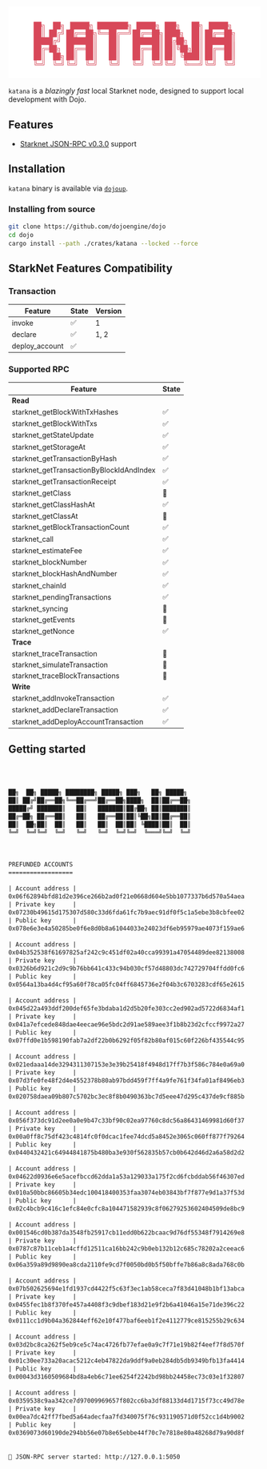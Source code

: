 ![katana](../../.github/katana-mark.svg)

`katana` is a _blazingly fast_ local Starknet node, designed to support local development with Dojo.

## Features

-   [Starknet JSON-RPC v0.3.0](https://github.com/starkware-libs/starknet-specs/tree/v0.3.0) support

## Installation

`katana` binary is available via [`dojoup`](../../README.md#installation).

### Installing from source

```sh
git clone https://github.com/dojoengine/dojo
cd dojo
cargo install --path ./crates/katana --locked --force
```

## StarkNet Features Compatibility

### Transaction

| Feature        | State              | Version |
| -------------- | ------------------ | ------- |
| invoke         | :white_check_mark: | 1       |
| declare        | :white_check_mark: | 1, 2    |
| deploy_account | :white_check_mark: |         |

### Supported RPC

| Feature                                  | State              |
| ---------------------------------------- | ------------------ |
| **Read**                                 |
| starknet_getBlockWithTxHashes            | :white_check_mark: |
| starknet_getBlockWithTxs                 | :white_check_mark: |
| starknet_getStateUpdate                  | :white_check_mark: |
| starknet_getStorageAt                    | :white_check_mark: |
| starknet_getTransactionByHash            | :white_check_mark: |
| starknet_getTransactionByBlockIdAndIndex | :white_check_mark: |
| starknet_getTransactionReceipt           | :white_check_mark: |
| starknet_getClass                        | :construction:     |
| starknet_getClassHashAt                  | :white_check_mark: |
| starknet_getClassAt                      | :construction:     |
| starknet_getBlockTransactionCount        | :white_check_mark: |
| starknet_call                            | :white_check_mark: |
| starknet_estimateFee                     | :white_check_mark: |
| starknet_blockNumber                     | :white_check_mark: |
| starknet_blockHashAndNumber              | :white_check_mark: |
| starknet_chainId                         | :white_check_mark: |
| starknet_pendingTransactions             | :white_check_mark: |
| starknet_syncing                         | :construction:     |
| starknet_getEvents                       | :construction:     |
| starknet_getNonce                        | :white_check_mark: |
| **Trace**                                |
| starknet_traceTransaction                | :construction:     |
| starknet_simulateTransaction             | :construction:     |
| starknet_traceBlockTransactions          | :construction:     |
| **Write**                                |
| starknet_addInvokeTransaction            | :white_check_mark: |
| starknet_addDeclareTransaction           | :white_check_mark: |
| starknet_addDeployAccountTransaction     | :white_check_mark: |

## Getting started

```console



██╗  ██╗ █████╗ ████████╗ █████╗ ███╗   ██╗ █████╗
██║ ██╔╝██╔══██╗╚══██╔══╝██╔══██╗████╗  ██║██╔══██╗
█████╔╝ ███████║   ██║   ███████║██╔██╗ ██║███████║
██╔═██╗ ██╔══██║   ██║   ██╔══██║██║╚██╗██║██╔══██║
██║  ██╗██║  ██║   ██║   ██║  ██║██║ ╚████║██║  ██║
╚═╝  ╚═╝╚═╝  ╚═╝   ╚═╝   ╚═╝  ╚═╝╚═╝  ╚═══╝╚═╝  ╚═╝



PREFUNDED ACCOUNTS
==================

| Account address |  0x06f62894bfd81d2e396ce266b2ad0f21e0668d604e5bb1077337b6d570a54aea
| Private key     |  0x07230b49615d175307d580c33d6fda61fc7b9aec91df0f5c1a5ebe3b8cbfee02
| Public key      |  0x078e6e3e4a50285be0f6e8d0b8a61044033e24023df6eb95979ae4073f159ae6

| Account address |  0x04b352538f61697825af242c9c451df02a40cca99391a47054489dee82138008
| Private key     |  0x0326b6d921c2d9c9b76bb641c433c94b030cf57d48803dc742729704ffdd0fc6
| Public key      |  0x0564a13ba4d4cf95a60f78ca05fc04ff6845736e2f04b3c6703283cdf65e2615

| Account address |  0x045d22a493ddf200def65fe3bdaba1d2d5b20fe303cc2ed902ad5722d6834af1
| Private key     |  0x041a7efcede848dae4eecae96e5bdc2d91ae589aee3f1b8b23d2cfccf9972a27
| Public key      |  0x07ffd0e1b598190fab7a2df22b0b6292f05f82b80af015c60f226bf435544c95

| Account address |  0x021edaaa14de3294311307153e3e39b25418f4948d17ff7b3f586c784e0a69a0
| Private key     |  0x07d3fe0fe48f2d4e4552378b80ab97bdd459f7ff4a9fe761f34fa01af8496eb3
| Public key      |  0x020758daea09b807c5702bc3ec8f8b0490363bc7d5eee47d295c437de9cf885b

| Account address |  0x056f373dc91d2ee0a0e9b47c33bf90c02ea97760c8dc56a86431469981d60f37
| Private key     |  0x00a0ff8c75df423c4814fc0f0dcac1fee74dcd5a8452e3065c060ff877f79264
| Public key      |  0x0440432421c64944841875b480ba3e930f562835b57cb0b642d46d2a6a58d2d2

| Account address |  0x04622d0936e6e5acefbccd62dda1a53a129033a175f2cd6fcbddab56f46307ed
| Private key     |  0x010a50bbc86605b34edc100418400353faa3074eb03843bf7f877e9d1a37f53d
| Public key      |  0x02c4bcb9c416c1efc84e0cfc8a104471582939c8f06279253602404509de8bc9

| Account address |  0x001546cd0b387da3548fb25917cb11edd0b622bcaac9d76df55348f7914269e8
| Private key     |  0x0787c87b11ceb1a4cffd12511ca16bb242c9b0eb132b12c685c78202a2ceeac6
| Public key      |  0x06a359a89d9890ea8cda2110fe9cd7f0050bd0b5f50bffe7b86a8c8ada768c0b

| Account address |  0x07b502625694e1fd1937cd4422f5c63f3ec1ab58ceca7f83d41048b1bf13abca
| Private key     |  0x0455fec1b8f370fe457a4408f3c9dbef183d21e9f2b6a41046a15e71de396c22
| Public key      |  0x0111cc1d9b04a362844eff62e10f477baf6eeb1f2e4112779ce815255b29c634

| Account address |  0x03d2bc8ca262f5eb9ce5c74ac4726fb77efae0a9c7f71e19b82f4eef7f8d570f
| Private key     |  0x01c30ee733a20acac5212c4eb47822da9ddf9a0eb284db5db9349bfb13fa4414
| Public key      |  0x00043d3160509684bd8a4eb6c71ee6254f2242bd98bb24458ec73c03e1f32807

| Account address |  0x0359538c9aa342ce7d97009969657f802cc6ba3df88133d4d1715f73cc49d78e
| Private key     |  0x00ea7dc42ff7fbed5a64adecfaa7fd340075f76c931190571d0f52cc1d4b9002
| Public key      |  0x0369073d60190de294bb56e07b8e65ebbe44f70c7e7818e80a48268d79a90d8f


🚀 JSON-RPC server started: http://127.0.0.1:5050


```
